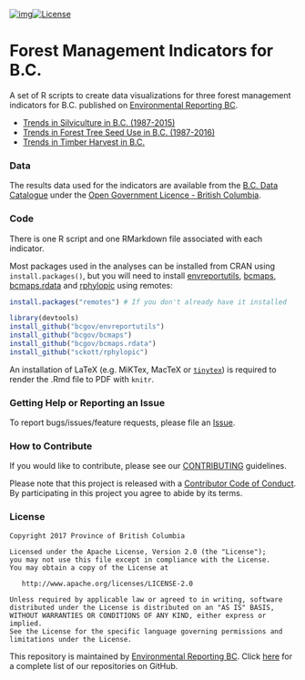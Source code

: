 [![img](https://img.shields.io/badge/Lifecycle-Stable-97ca00)](https://github.com/bcgov/repomountie/blob/master/doc/lifecycle-badges.md)[![License](https://img.shields.io/badge/License-Apache%202.0-blue.svg)](https://opensource.org/licenses/Apache-2.0)


# Forest Management Indicators for B.C.

A set of R scripts to create data visualizations for three forest management indicators for B.C. published on [Environmental Reporting BC](https://www2.gov.bc.ca/gov/content?id=B71460AF7A8049D59F8CBA6EE18E93B8).

- [Trends in Silviculture in B.C. (1987-2015)](http://www.env.gov.bc.ca/soe/indicators/land/silviculture.html)
- [Trends in Forest Tree Seed Use in B.C. (1987-2016)](http://www.env.gov.bc.ca/soe/indicators/land/tree-seed-use.html)
- [Trends in Timber Harvest in B.C.](http://www.env.gov.bc.ca/soe/indicators/land/timber-harvest.html)

### Data
The results data used for the indicators are available from the [B.C. Data Catalogue](https://catalogue.data.gov.bc.ca/dataset?q=stateofforests&sort=score+desc%2C+record_publish_date+desc) under the [Open Government Licence - British Columbia](https://www2.gov.bc.ca/gov/content?id=A519A56BC2BF44E4A008B33FCF527F61).


### Code
There is one R script and one RMarkdown file associated with each indicator.

Most packages used in the analyses can be installed from CRAN using `install.packages()`, but you will need to install [envreportutils](https://github.com/bcgov/envreportutils), [bcmaps](https://github.com/bcgov/bcmaps), [bcmaps.rdata](https://github.com/bcgov/bcmaps.rdata) and [rphylopic](https://github.com/sckott/rphylopic) using remotes:


```r
install.packages("remotes") # If you don't already have it installed

library(devtools)
install_github("bcgov/envreportutils")
install_github("bcgov/bcmaps")
install_github("bcgov/bcmaps.rdata")
install_github("sckott/rphylopic")
```

An installation of LaTeX (e.g. MiKTex, MacTeX or [`tinytex`](https://cran.r-project.org/web/packages/tinytex/index.html)) is required to render the .Rmd file to PDF with `knitr`.

### Getting Help or Reporting an Issue

To report bugs/issues/feature requests, please file an [Issue](https://github.com/bcgov/forest-management-indicators/issues/).

### How to Contribute

If you would like to contribute, please see our [CONTRIBUTING](CONTRIBUTING.md) guidelines.

Please note that this project is released with a [Contributor Code of Conduct](CODE_OF_CONDUCT.md). By participating in this project you agree to abide by its terms.

### License

    Copyright 2017 Province of British Columbia

    Licensed under the Apache License, Version 2.0 (the "License");
    you may not use this file except in compliance with the License.
    You may obtain a copy of the License at 

       http://www.apache.org/licenses/LICENSE-2.0

    Unless required by applicable law or agreed to in writing, software
    distributed under the License is distributed on an "AS IS" BASIS,
    WITHOUT WARRANTIES OR CONDITIONS OF ANY KIND, either express or implied.
    See the License for the specific language governing permissions and
    limitations under the License.


This repository is maintained by [Environmental Reporting BC](http://www2.gov.bc.ca/gov/content?id=FF80E0B985F245CEA62808414D78C41B). Click [here](https://github.com/bcgov/EnvReportBC) for a complete list of our repositories on GitHub.
